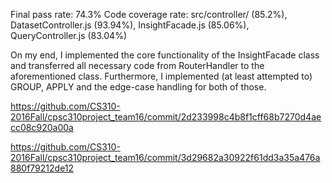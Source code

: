 Final pass rate: 74.3%
Code coverage rate: src/controller/ (85.2%), DatasetController.js (93.94%), InsightFacade.js (85.06%), QueryController.js (83.04%)


On my end, I implemented the core functionality of the InsightFacade class and transferred all necessary code from RouterHandler to the aforementioned class. Furthermore, I implemented (at least attempted to) GROUP, APPLY and the edge-case handling for both of those.

https://github.com/CS310-2016Fall/cpsc310project_team16/commit/2d233998c4b8f1cff68b7270d4aecc08c920a00a

https://github.com/CS310-2016Fall/cpsc310project_team16/commit/3d29682a30922f61dd3a35a476a880f79212de12

